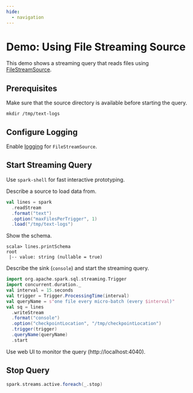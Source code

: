 ```yaml
---
hide:
  - navigation
---
```


# Demo: Using File Streaming Source

This demo shows a streaming query that reads files using [FileStreamSource](../datasources/file/FileStreamSource.md).

## Prerequisites

Make sure that the source directory is available before starting the query.

```shell
mkdir /tmp/text-logs
```

## Configure Logging

Enable [logging](../datasources/file/FileStreamSource.md#logging) for `FileStreamSource`.

## Start Streaming Query

Use `spark-shell` for fast interactive prototyping.

Describe a source to load data from.

```scala
val lines = spark
  .readStream
  .format("text")
  .option("maxFilesPerTrigger", 1)
  .load("/tmp/text-logs")
```

Show the schema.

```text
scala> lines.printSchema
root
 |-- value: string (nullable = true)
```

Describe the sink (`console`) and start the streaming query.

```scala
import org.apache.spark.sql.streaming.Trigger
import concurrent.duration._
val interval = 15.seconds
val trigger = Trigger.ProcessingTime(interval)
val queryName = s"one file every micro-batch (every $interval)"
val sq = lines
  .writeStream
  .format("console")
  .option("checkpointLocation", "/tmp/checkpointLocation")
  .trigger(trigger)
  .queryName(queryName)
  .start
```

Use web UI to monitor the query (http://localhost:4040).

## Stop Query

```scala
spark.streams.active.foreach(_.stop)
```

